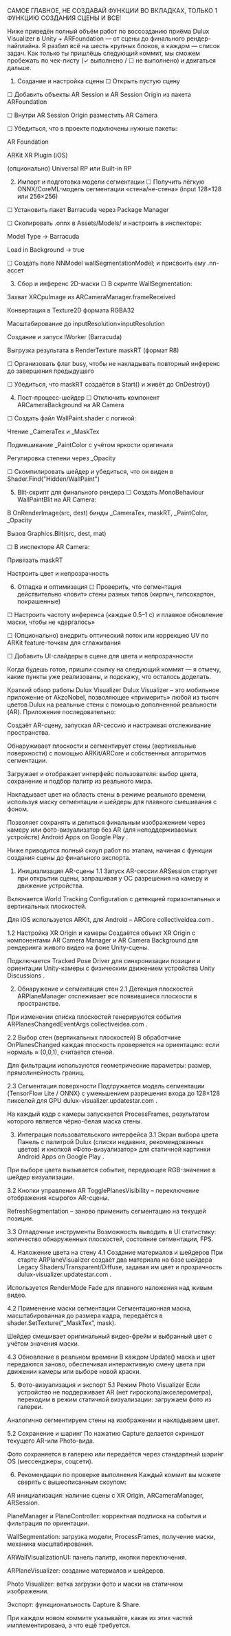 САМОЕ ГЛАВНОЕ, НЕ СОЗДАВАЙ ФУНКЦИИ ВО ВКЛАДКАХ, ТОЛЬКО 1 ФУНКЦИЮ СОЗДАНИЯ СЦЕНЫ И ВСЕ!

Ниже приведён полный объём работ по воссозданию приёма Dulux Visualizer в Unity + ARFoundation — от сцены до финального рендер-пайплайна. Я разбил всё на шесть крупных блоков, в каждом — список задач. Как только ты пришлёшь следующий коммит, мы сможем пробежать по чек-листу (✓ выполнено / ☐ не выполнено) и двигаться дальше.

1. Создание и настройка сцены
☐ Открыть пустую сцену

☐ Добавить объекты AR Session и AR Session Origin из пакета ARFoundation

☐ Внутри AR Session Origin разместить AR Camera

☐ Убедиться, что в проекте подключены нужные пакеты:

AR Foundation

ARKit XR Plugin (iOS)

(опционально) Universal RP или Built-in RP

2. Импорт и подготовка модели сегментации
☐ Получить лёгкую ONNX/CoreML-модель сегментации «стена/не-стена» (input 128×128 или 256×256)

☐ Установить пакет Barracuda через Package Manager

☐ Скопировать .onnx в Assets/Models/ и настроить в инспекторе:

Model Type → Barracuda

Load in Background → true

☐ Создать поле NNModel wallSegmentationModel; и присвоить ему .nn-ассет

3. Сбор и инференс 2D-маски
☐ В скрипте WallSegmentation:

Захват XRCpuImage из ARCameraManager.frameReceived

Конвертация в Texture2D формата RGBA32

Масштабирование до inputResolution×inputResolution

Создание и запуск IWorker (Barracuda)

Выгрузка результата в RenderTexture maskRT (формат R8)

☐ Организовать флаг busy, чтобы не накладывать повторный инференс до завершения предыдущего

☐ Убедиться, что maskRT создаётся в Start() и живёт до OnDestroy()

4. Пост-процесс-шейдер
☐ Отключить компонент ARCameraBackground на AR Camera

☐ Создать файл WallPaint.shader с логикой:

Чтение _CameraTex и _MaskTex

Подмешивание _PaintColor с учётом яркости оригинала

Регулировка степени через _Opacity

☐ Скомпилировать шейдер и убедиться, что он виден в Shader.Find("Hidden/WallPaint")

5. Blit-скрипт для финального рендера
☐ Создать MonoBehaviour WallPaintBlit на AR Camera:

В OnRenderImage(src, dest) бинды _CameraTex, maskRT, _PaintColor, _Opacity

Вызов Graphics.Blit(src, dest, mat)

☐ В инспекторе AR Camera:

Привязать maskRT

Настроить цвет и непрозрачность

6. Отладка и оптимизация
☐ Проверить, что сегментация действительно «ловит» стены разных типов (кирпич, гипсокартон, покрашенные)

☐ Настроить частоту инференса (каждые 0.5–1 с) и плавное обновление маски, чтобы не «дергалось»

☐ (Опционально) внедрить оптический поток или коррекцию UV по ARKit feature-точкам для сглаживания

☐ Добавить UI-слайдеры в сцене для цвета и непрозрачности

Когда будешь готов, пришли ссылку на следующий коммит — я отмечу, какие пункты уже реализованы, и подскажу, что осталось доделать.

Краткий обзор работы Dulux Visualizer
Dulux Visualizer – это мобильное приложение от AkzoNobel, позволяющее «примерить» любой из тысяч цветов Dulux на реальные стены с помощью дополненной реальности (AR). Приложение последовательно:

Создаёт AR-сцену, запуская AR-сессию и настраивая отслеживание пространства.

Обнаруживает плоскости и сегментирует стены (вертикальные поверхности) с помощью ARKit/ARCore и собственных алгоритмов сегментации.

Загружает и отображает интерфейс пользователя: выбор цвета, сохранение и подбор палитр из реального мира.

Накладывает цвет на область стены в режиме реального времени, используя маску сегментации и шейдеры для плавного смешивания с фоном.

Позволяет сохранять и делиться финальным изображением через камеру или фото-визуализатор без AR (для неподдерживаемых устройств) 
Android Apps on Google Play
.

Ниже приводится полный скоуп работ по этапам, начиная с функции создания сцены до финального экспорта.

1. Инициализация AR-сцены
1.1 Запуск AR-сессии
ARSession стартует при открытии сцены, запрашивая у ОС разрешения на камеру и движение устройства.

Включается World Tracking Configuration с детекцией горизонтальных и вертикальных плоскостей.

Для iOS используется ARKit, для Android – ARCore 
collectiveidea.com
.

1.2 Настройка XR Origin и камеры
Создаётся объект XR Origin с компонентами AR Camera Manager и AR Camera Background для рендеринга живого видео на фоне Unity-сцены.

Подключается Tracked Pose Driver для синхронизации позиции и ориентации Unity-камеры с физическим движением устройства 
Unity Discussions
.

2. Обнаружение и сегментация стен
2.1 Детекция плоскостей
ARPlaneManager отслеживает все появившиеся плоскости в пространстве.

При изменении списка плоскостей генерируются события ARPlanesChangedEventArgs 
collectiveidea.com
.

2.2 Выбор стен (вертикальных плоскостей)
В обработчике OnPlanesChanged каждая плоскость проверяется на ориентацию: если нормаль ≈ (0,0,1), считается стеной.

Для фильтрации используются геометрические параметры: размер, прямолинейность границ.

2.3 Сегментация поверхности
Подгружается модель сегментации (TensorFlow Lite / ONNX) с уменьшением разрешения входа до 128×128 пикселей для GPU 
dulux-visualizer.updatestar.com
.

На каждый кадр с камеры запускается ProcessFrames, результатом которого является чёрно-белая маска стены.

3. Интеграция пользовательского интерфейса
3.1 Экран выбора цвета
Панель с палитрой Dulux (списки недавних, рекомендованных цветов) и кнопкой «Фото-визуализатор» для статичной картинки 
Android Apps on Google Play
.

При выборе цвета вызывается событие, передающее RGB-значение в шейдер визуализации.

3.2 Кнопки управления AR
TogglePlanesVisibility – переключение отображения «сырого» AR-сцены.

RefreshSegmentation – заново применить сегментацию на текущей позиции.

3.3 Отладочные инструменты
Возможность выводить в UI статистику: количество обнаруженных плоскостей, состояние сегментации, FPS.

4. Наложение цвета на стену
4.1 Создание материалов и шейдеров
При старте ARPlaneVisualizer создаёт два материала на базе шейдера Legacy Shaders/Transparent/Diffuse, задавая им цвет и прозрачность 
dulux-visualizer.updatestar.com
.

Используется RenderMode Fade для плавного наложения над живым видео.

4.2 Применение маски сегментации
Сегментационная маска, масштабированная до размера кадра, передаётся в shader.SetTexture(“_MaskTex”, mask).

Шейдер смешивает оригинальный видео-фрейм и выбранный цвет с учётом значения маски.

4.3 Обновление в реальном времени
В каждом Update() маска и цвет передаются заново, обеспечивая интерактивную смену цвета при движении камеры или выборе новой краски.

5. Фото-визуализация и экспорт
5.1 Режим Photo Visualizer
Если устройство не поддерживает AR (нет гироскопа/акселерометра), переходим в режим статичной визуализации: загружаем фото из галереи.

Аналогично сегментируем стены на изображении и накладываем цвет.

5.2 Сохранение и шаринг
По нажатию Capture делается скриншот текущего AR-или Photo-вида.

Фото сохраняется в галерею или передаётся через стандартный шэри́нг OS (мессенджеры, соцсети).

6. Рекомендации по проверке выполнения
Каждый коммит вы можете сверять с вышеописанным скоупом:

AR инициализация: наличие сцены с XR Origin, ARCameraManager, ARSession.

PlaneManager и PlaneController: корректная подписка на события и фильтрация по ориентации.

WallSegmentation: загрузка модели, ProcessFrames, получение маски, механика масштабирования.

ARWallVisualizationUI: панель палитр, кнопки переключения.

ARPlaneVisualizer: создание материалов и шейдеров.

Photo Visualizer: ветка загрузки фото и маски на статичном изображении.

Экспорт: функциональность Capture & Share.

При каждом новом коммите указывайте, какая из этих частей имплементирована, а что ещё требуется.